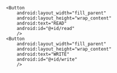 <LinearLayout xmlns:android="http://schemas.android.com/apk/res/android"
    xmlns:tools="http://schemas.android.com/tools" android:layout_width="match_parent"
    android:layout_height="match_parent" android:paddingLeft="@dimen/activity_horizontal_margin"
    android:paddingRight="@dimen/activity_horizontal_margin"
    android:paddingTop="@dimen/activity_vertical_margin"
    android:orientation="vertical"
    android:paddingBottom="@dimen/activity_vertical_margin"
    tools:context=".MainActivity"
    >

    <Button
        android:layout_width="fill_parent"
        android:layout_height="wrap_content"
        android:text="READ"
        android:id="@+id/read"
        />
    <Button
        android:layout_width="fill_parent"
        android:layout_height="wrap_content"
        android:text="WRITE"
        android:id="@+id/write"
        />



</LinearLayout>
